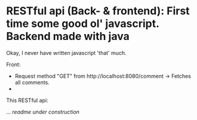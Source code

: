 # RESTful api (Back- & frontend): First time some good ol' javascript. Backend made with java

Okay,  I never have written javascript 'that' much.


Front:
 - Request method "GET" from http://localhost:8080/comment -> Fetches all comments.
 - 
 
 This RESTful api:
 
 ... *readme under construction*
